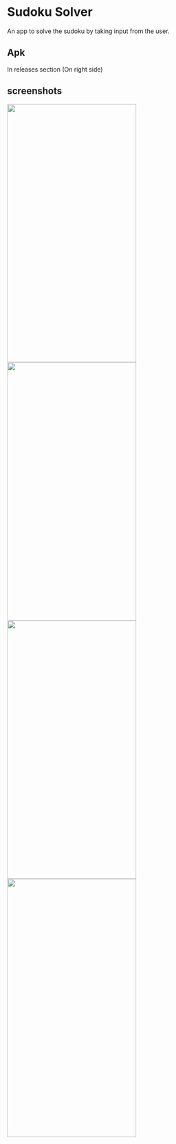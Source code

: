 # Sudoku Solver
An app to solve the sudoku by taking input from the user.

## Apk 
In releases section (On right side)

## screenshots
<img src="https://user-images.githubusercontent.com/83952361/206143575-968c16af-ca67-4dcd-bac8-00cb4617f636.jpg" height="600" width="300" >
<img src="https://user-images.githubusercontent.com/83952361/206143632-64d7e4ff-96f8-470e-a5b9-f8b059c31f5c.jpg" height="600" width="300" >
<img src="https://user-images.githubusercontent.com/83952361/206143647-4ee45794-2b09-4a6b-9408-9948627e9e5c.jpg" height="600" width="300" >
<img src="https://user-images.githubusercontent.com/83952361/206143656-32c4e370-e11d-43bf-bcea-90859c31e1c5.jpg" height="600" width="300" >
